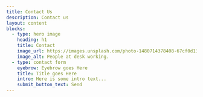 ```yaml
---
title: Contact Us
description: Contact us
layout: content
blocks:
  - type: hero image
    heading: h1
    title: Contact
    image_url: https://images.unsplash.com/photo-1480714378408-67cf0d13bc1b?ixlib=rb-1.2.1&ixid=MnwxMjA3fDB8MHxwaG90by1wYWdlfHx8fGVufDB8fHx8&auto=format&fit=crop&w=1920&q=60&sat=-100
    image_alt: People at desk working.
  - type: contact form
    eyebrow: Eyebrow goes Here
    title: Title goes Here
    intro: Here is some intro text...
    submit_button_text: Send
---
```

